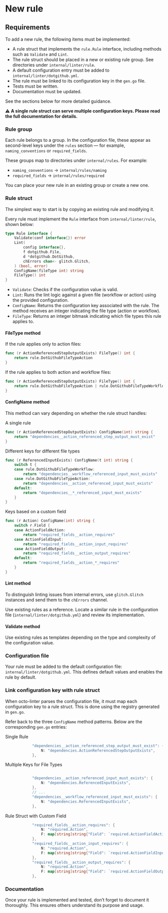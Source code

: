 # New rule

## Requirements

To add a new rule, the following items must be implemented:

* A rule struct that implements the `rule.Rule` interface, including methods such as `Validate` and `Lint`.
* The rule struct should be placed in a new or existing rule group. See directories under `internal/linter/rule`.
* A default configuration entry must be added to `internal/linter/dotgithub.yml`.
* The rule must be linked to its configuration key in the `gen.go` file.
* Tests must be written.
* Documentation must be updated.

See the sections below for more detailed guidance.

:warning: **A single rule struct can serve multiple configuration keys. Please read the full documentation for details.**

### Rule group

Each rule belongs to a group. In the configuration file, these appear as second-level keys under the `rules` section — for example,
`naming_conventions` or `required_fields`.

These groups map to directories under `internal/rules`. For example:
* `naming_conventions` → `internal/rules/naming`
* `required_fields` → `internal/rules/required`

You can place your new rule in an existing group or create a new one.

### Rule struct

The simplest way to start is by copying an existing rule and modifying it.

Every rule must implement the `Rule` interface from `internal/linter/rule`, shown below:
```go
type Rule interface {
	Validate(conf interface{}) error
	Lint(
		config interface{},
		f dotgithub.File,
		d *dotgithub.DotGithub,
		chErrors chan<- glitch.Glitch,
	) (bool, error)
	ConfigName(fileType int) string
	FileType() int
}
```

* `Validate`: Checks if the configuration value is valid.
* `Lint`: Runs the lint logic against a given file (workflow or action) using the provided configuration.
* `ConfigName`: Returns the configuration key associated with the rule. The method receives an integer indicating the file type (action or workflow).
* `FileType`: Returns an integer bitmask indicating which file types this rule applies to.

#### FileType method
If the rule applies only to action files:
```go
func (r ActionReferencedStepOutputExists) FileType() int {
	return rule.DotGithubFileTypeAction
}
```

If the rule applies to both action and workflow files:
```go
func (r ActionReferencedStepOutputExists) FileType() int {
	return rule.DotGithubFileTypeAction | rule.DotGithubFileTypeWorkflow
}
```

#### ConfigName method
This method can vary depending on whether the rule struct handles:

A single rule
```go
func (r ActionReferencedStepOutputExists) ConfigName(int) string {
	return "dependencies__action_referenced_step_output_must_exist"
}
```

Different keys for different file types
```go
func (r ReferencedInputExists) ConfigName(t int) string {
	switch t {
	case rule.DotGithubFileTypeWorkflow:
		return "dependencies__workflow_referenced_input_must_exists"
	case rule.DotGithubFileTypeAction:
		return "dependencies__action_referenced_input_must_exists"
	default:
		return "dependencies__*_referenced_input_must_exists"
	}
}
```

Keys based on a custom field
```go
func (r Action) ConfigName(int) string {
	switch r.Field {
	case ActionFieldAction:
		return "required_fields__action_requires"
	case ActionFieldInput:
		return "required_fields__action_input_requires"
	case ActionFieldOutput:
		return "required_fields__action_output_requires"
	default:
		return "required_fields__action_*_requires"
	}
}
```

#### Lint method
To distinguish linting issues from internal errors, use `glitch.Glitch` instances and send them to the `chErrors` channel.

Use existing rules as a reference. Locate a similar rule in the configuration file (`internal/linter/dotgithub.yml`) and review its implementation.

#### Validate method
Use existing rules as templates depending on the type and complexity of the configuration value.

### Configuration file
Your rule must be added to the default configuration file: `internal/linter/dotgithub.yml`. This defines default values and enables the rule by default.

### Link configuration key with rule struct
When octo-linter parses the configuration file, it must map each configuration key to a rule struct. This is done using the registry generated in `gen.go`.

Refer back to the three `ConfigName` method patterns. Below are the corresponding `gen.go` entries:

Single Rule
```go
			"dependencies__action_referenced_step_output_must_exist": {
				N: "dependencies.ActionReferencedStepOutputExists",
			},
```

Multiple Keys for File Types
```go

			"dependencies__action_referenced_input_must_exists": {
				N: "dependencies.ReferencedInputExists",
			},
			// ...
			"dependencies__workflow_referenced_input_must_exists": {
				N: "dependencies.ReferencedInputExists",
			},
```

Rule Struct with Custom Field
```go
			"required_fields__action_requires": {
				N: "required.Action",
				F: map[string]string{"Field": `required.ActionFieldAction`},
			},
			"required_fields__action_input_requires": {
				N: "required.Action",
				F: map[string]string{"Field": `required.ActionFieldInput`},
			},
			"required_fields__action_output_requires": {
				N: "required.Action",
				F: map[string]string{"Field": `required.ActionFieldOutput`},
			},
```

### Documentation
Once your rule is implemented and tested, don’t forget to document it thoroughly. This ensures others understand its purpose and usage.
